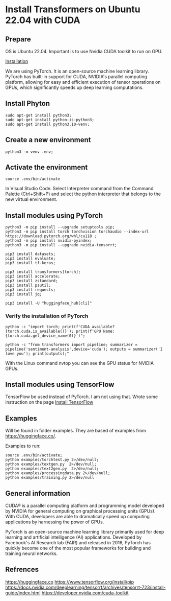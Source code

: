 # Install Transformers on Ubuntu 22.04 with CUDA

## Prepare

OS is Ubuntu 22.04. Important is to use Nvidia CUDA toolkit to run on GPU.

[Installation](doc/thinkpad.md)

We are using PyTorch. It is an open-source machine learning library. 
PyTorch has built-in support for CUDA, NVIDIA's parallel computing platform, 
allowing for easy and efficient execution of tensor operations on GPUs, 
which significantly speeds up deep learning computations.

## Install Phyton

    sudo apt-get install python3;
    sudo apt-get install python-is-python3;
    sudo apt-get install python3.10-venv;

## Create a new environment
 
    python3 -m venv .env;
 
## Activate the environment

    source .env/bin/activate

In  Visual Studio Code.  Select Interpreter command from the Command Palette (Ctrl+Shift+P) and select 
the python interpreter that belongs to the new virtual environment.   
 
## Install modules using PyTorch 

    python3 -m pip install --upgrade setuptools pip;
    python3 -m pip install torch torchvision torchaudio --index-url https://download.pytorch.org/whl/cu118 ;
    python3 -m pip install nvidia-pyindex;
    python3 -m pip install --upgrade nvidia-tensorrt;

    pip3 install datasets;
    pip3 install evaluate;
    pip3 install tf-keras;

    pip3 install transformers[torch];
    pip3 install accelerate;
    pip3 install zstandard;
    pip3 install psutil;
    pip3 install requests;
    pip3 install jq;

    pip3 install -U "huggingface_hub[cli]"


 
 ### Verify the installation of PyTorch

    python -c "import torch; print(f'CUDA available? {torch.cuda.is_available()}'); print(f'GPU Name: {torch.cuda.get_device_name(0)}')";

    python -c "from transformers import pipeline; summarizer = pipeline('sentiment-analysis',device='cuda'); outputs = summarizer('I love you'); print(outputs);"  

With the Linux command nvtop you can see the GPU status for NVIDIA GPUs.

## Install modules using TensorFlow 

 TensorFlow be used instead of PyTorch. I am not using that.  Wrote some instruction on the page [Install TensorFlow](doc/tensorflow.md)

## Examples

Will be found in folder examples. They are based of examples from https://huggingface.co/.


Examples to run:

    source .env/bin/activate;
    python examples/torchtest.py 2>/dev/null;
    python examples/textgen.py  2>/dev/null;
    python examples/text2gen.py  2>/dev/null;
    python examples/processingdata.py 2>/dev/null;
    python examples/training.py 2>/dev/null

    



## General information
 
CUDA® is a parallel computing platform and programming model developed by NVIDIA for general computing on graphical processing units (GPUs). With CUDA, developers are able to dramatically speed up computing applications by harnessing the power of GPUs.

PyTorch is an open-source machine learning library primarily used for deep learning and artificial intelligence (AI) applications. Developed by Facebook's AI Research lab (FAIR) and released in 2016, PyTorch has quickly become one of the most popular frameworks for building and training neural networks. 

## Refrences
 
 https://huggingface.co
 https://www.tensorflow.org/install/pip
 https://docs.nvidia.com/deeplearning/tensorrt/archives/tensorrt-723/install-guide/index.html
 https://developer.nvidia.com/cuda-toolkit
 
